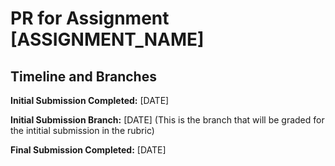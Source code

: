 # PR for Assignment [ASSIGNMENT_NAME]

## Timeline and Branches

**Initial Submission Completed:** [DATE]

**Initial Submission Branch:** [DATE] (This is the branch that will be graded for the intitial submission in the rubric)

**Final Submission Completed:** [DATE]




